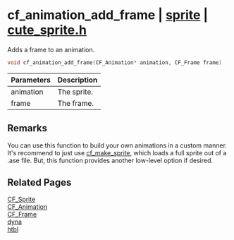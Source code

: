 # cf_animation_add_frame | [sprite](https://github.com/RandyGaul/cute_framework/blob/master/docs/sprite/README.md) | [cute_sprite.h](https://github.com/RandyGaul/cute_framework/blob/master/include/cute_sprite.h)

Adds a frame to an animation.

```cpp
void cf_animation_add_frame(CF_Animation* animation, CF_Frame frame)
```

Parameters | Description
--- | ---
animation | The sprite.
frame | The frame.

## Remarks

You can use this function to build your own animations in a custom manner. It's recommend to just use [cf_make_sprite](https://github.com/RandyGaul/cute_framework/blob/master/docs/sprite/cf_make_sprite.md), which
loads a full sprite out of a .ase file. But, this function provides another low-level option if desired.

## Related Pages

[CF_Sprite](https://github.com/RandyGaul/cute_framework/blob/master/docs/sprite/cf_sprite.md)  
[CF_Animation](https://github.com/RandyGaul/cute_framework/blob/master/docs/sprite/cf_animation.md)  
[CF_Frame](https://github.com/RandyGaul/cute_framework/blob/master/docs/sprite/cf_frame.md)  
[dyna](https://github.com/RandyGaul/cute_framework/blob/master/docs/array/dyna.md)  
[htbl](https://github.com/RandyGaul/cute_framework/blob/master/docs/hash/htbl.md)  

